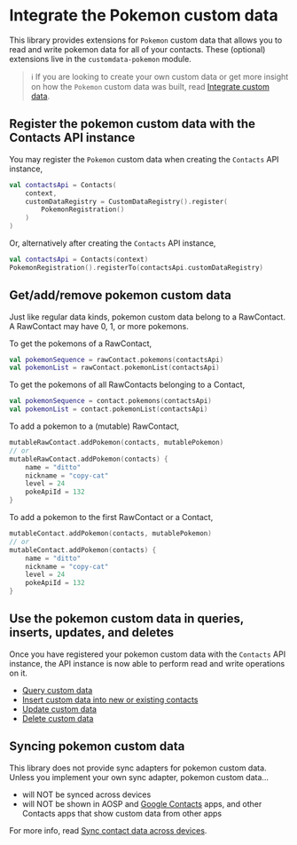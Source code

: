 # Integrate the Pokemon custom data

This library provides extensions for `Pokemon` custom data that allows you to read and write
pokemon data for all of your contacts. These (optional) extensions live in the 
`customdata-pokemon` module. 

> ℹ️ If you are looking to create your own custom data or get more insight on how the `Pokemon` 
> custom data was built, read [Integrate custom data](./../customdata/integrate-custom-data.md).

## Register the pokemon custom data with the Contacts API instance

You may register the `Pokemon` custom data when creating the `Contacts` API instance,

```kotlin
val contactsApi = Contacts(
    context,
    customDataRegistry = CustomDataRegistry().register(
        PokemonRegistration()
    )
)
```

Or, alternatively after creating the `Contacts` API instance,

```kotlin
val contactsApi = Contacts(context)
PokemonRegistration().registerTo(contactsApi.customDataRegistry)
```

## Get/add/remove pokemon custom data

Just like regular data kinds, pokemon custom data belong to a RawContact. A RawContact may have 
0, 1, or more pokemons.

To get the pokemons of a RawContact,

```kotlin
val pokemonSequence = rawContact.pokemons(contactsApi)
val pokemonList = rawContact.pokemonList(contactsApi)
```

To get the pokemons of all RawContacts belonging to a Contact,

```kotlin
val pokemonSequence = contact.pokemons(contactsApi)
val pokemonList = contact.pokemonList(contactsApi)
```

To add a pokemon to a (mutable) RawContact,

```kotlin
mutableRawContact.addPokemon(contacts, mutablePokemon)
// or
mutableRawContact.addPokemon(contacts) {
    name = "ditto"
    nickname = "copy-cat"
    level = 24
    pokeApiId = 132
}
```

To add a pokemon to the first RawContact or a Contact,

```kotlin
mutableContact.addPokemon(contacts, mutablePokemon)
// or
mutableContact.addPokemon(contacts) {
    name = "ditto"
    nickname = "copy-cat"
    level = 24
    pokeApiId = 132
}
```

## Use the pokemon custom data in queries, inserts, updates, and deletes

Once you have registered your pokemon custom data with the `Contacts` API instance, the API 
instance is now able to perform read and write operations on it.

- [Query custom data](./../customdata/query-custom-data.md)
- [Insert custom data into new or existing contacts](./../customdata/insert-custom-data.md)
- [Update custom data](./../customdata/update-custom-data.md)
- [Delete custom data](./../customdata/delete-custom-data.md)

## Syncing pokemon custom data

This library does not provide sync adapters for pokemon custom data. Unless you implement your
own sync adapter, pokemon custom data...

- will NOT be synced across devices
- will NOT be shown in AOSP and [Google Contacts][google-contacts] apps, and other Contacts apps
  that show custom data from other apps

For more info, read [Sync contact data across devices](./../entities/sync-contact-data.md).

[google-contacts]: https://play.google.com/store/apps/details?id=com.google.android.contacts
